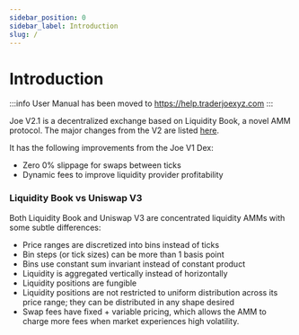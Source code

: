 ```yaml
---
sidebar_position: 0
sidebar_label: Introduction
slug: /
---
```



# Introduction

:::info
User Manual has been moved to https://help.traderjoexyz.com
:::

Joe V2.1 is a decentralized exchange based on Liquidity Book, a novel AMM protocol. The major changes from the V2 are listed [here](key_changes).

It has the following improvements from the Joe V1 Dex: 
- Zero 0% slippage for swaps between ticks
- Dynamic fees to improve liquidity provider profitability


### Liquidity Book vs Uniswap V3

Both Liquidity Book and Uniswap V3 are concentrated liquidity AMMs with some subtle differences:
- Price ranges are discretized into bins instead of ticks
- Bin steps (or tick sizes) can be more than 1 basis point
- Bins use constant sum invariant instead of constant product
- Liquidity is aggregated vertically instead of horizontally
- Liquidity positions are fungible
- Liquidity positions are not restricted to uniform distribution across its price range; they can be distributed in any shape desired
- Swap fees have fixed + variable pricing, which allows the AMM to charge more fees when market experiences high volatility. 
